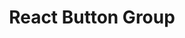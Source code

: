 ---
path: "/devcomponent/react-button-group"
subnav: "3/React/React/6"
lang: "fr"
title: "React Button Group"
---